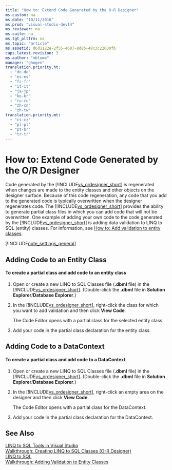 ```yaml
---
title: "How to: Extend Code Generated by the O-R Designer"
ms.custom: na
ms.date: "10/11/2016"
ms.prod: "visual-studio-dev14"
ms.reviewer: na
ms.suite: na
ms.tgt_pltfrm: na
ms.topic: "article"
ms.assetid: d6d1122e-2f55-4607-8d8b-48c3c22600fb
caps.latest.revision: 3
ms.author: "mblome"
manager: "ghogen"
translation.priority.ht: 
  - "de-de"
  - "es-es"
  - "fr-fr"
  - "it-it"
  - "ja-jp"
  - "ko-kr"
  - "ru-ru"
  - "zh-cn"
  - "zh-tw"
translation.priority.mt: 
  - "cs-cz"
  - "pl-pl"
  - "pt-br"
  - "tr-tr"
---
```

# How to: Extend Code Generated by the O/R Designer
Code generated by the [!INCLUDE[vs_ordesigner_short](../VS_raddata/includes/vs_ordesigner_short_md.md)] is regenerated when changes are made to the entity classes and other objects on the designer surface. Because of this code regeneration, any code that you add to the generated code is typically overwritten when the designer regenerates code. The [!INCLUDE[vs_ordesigner_short](../VS_raddata/includes/vs_ordesigner_short_md.md)] provides the ability to generate partial class files in which you can add code that will not be overwritten. One example of adding your own code to the code generated by the [!INCLUDE[vs_ordesigner_short](../VS_raddata/includes/vs_ordesigner_short_md.md)] is adding data validation to LINQ to SQL (entity) classes. For information, see [How to: Add validation to entity classes](../VS_raddata/how-to--add-validation-to-entity-classes.md).  
  
 [!INCLUDE[note_settings_general](../VS_debugger/includes/note_settings_general_md.md)]  
  
## Adding Code to an Entity Class  
  
#### To create a partial class and add code to an entity class  
  
1.  Open or create a new LINQ to SQL Classes file (**.dbml** file) in the [!INCLUDE[vs_ordesigner_short](../VS_raddata/includes/vs_ordesigner_short_md.md)]. (Double-click the **.dbml** file in **Solution Explorer**/**Database Explorer**.)  
  
2.  In the [!INCLUDE[vs_ordesigner_short](../VS_raddata/includes/vs_ordesigner_short_md.md)], right-click the class for which you want to add validation and then click **View Code**.  
  
     The Code Editor opens with a partial class for the selected entity class.  
  
3.  Add your code in the partial class declaration for the entity class.  
  
## Adding Code to a DataContext  
  
#### To create a partial class and add code to a DataContext  
  
1.  Open or create a new LINQ to SQL Classes file (**.dbml** file) in the [!INCLUDE[vs_ordesigner_short](../VS_raddata/includes/vs_ordesigner_short_md.md)]. (Double-click the **.dbml** file in **Solution Explorer**/**Database Explorer**.)  
  
2.  In the [!INCLUDE[vs_ordesigner_short](../VS_raddata/includes/vs_ordesigner_short_md.md)], right-click an empty area on the designer and then click **View Code**.  
  
     The Code Editor opens with a partial class for the DataContext.  
  
3.  Add your code in the partial class declaration for the DataContext.  
  
## See Also  
 [LINQ to SQL Tools in Visual Studio](../VS_raddata/linq-to-sql-tools-in-visual-studio2.md)   
 [Walkthrough: Creating LINQ to SQL Classes (O-R Designer)](../Topic/Walkthrough:%20Creating%20LINQ%20to%20SQL%20Classes%20\(O-R%20Designer\).md)   
 [LINQ to SQL](../Topic/LINQ%20to%20SQL.md)   
 [Walkthrough: Adding Validation to Entity Classes](../Topic/Walkthrough:%20Adding%20Validation%20to%20Entity%20Classes.md)